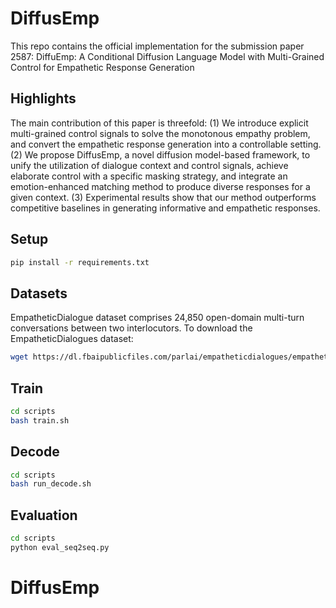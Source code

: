 # DiffusEmp
This repo contains the official implementation for the submission	paper 2587: DiffuEmp: A Conditional Diffusion Language Model with Multi-Grained Control for Empathetic Response Generation


## Highlights
The main contribution of this paper is threefold:
(1) We introduce explicit multi-grained control signals to solve the monotonous empathy problem, and convert the empathetic response generation into a controllable setting. 
(2) We propose DiffusEmp, a novel diffusion model-based framework, to unify the utilization of dialogue context and control signals, achieve elaborate control with a specific masking strategy, and integrate an emotion-enhanced matching method to produce diverse responses for a given context.
(3) Experimental results show that our method outperforms competitive baselines in generating informative and empathetic responses.

## Setup
```bash 
pip install -r requirements.txt 
```

## Datasets
EmpatheticDialogue dataset comprises 24,850 open-domain multi-turn conversations between two interlocutors.
To download the EmpatheticDialogues dataset:
```bash 
wget https://dl.fbaipublicfiles.com/parlai/empatheticdialogues/empatheticdialogues.tar.gz
```

## Train
```bash
cd scripts
bash train.sh
```

## Decode
```bash
cd scripts
bash run_decode.sh
```

## Evaluation
```bash
cd scripts
python eval_seq2seq.py 
```
# DiffusEmp

